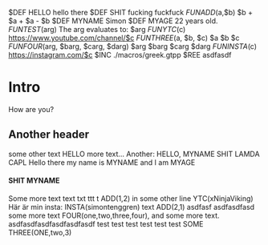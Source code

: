 $DEF HELLO                               hello there
$DEF SHIT                                fucking fuckfuck
$FUN ADD($a,$b)                          $b + $a + $a - $b
$DEF MYNAME                              Simon
$DEF MYAGE                               22 years old.
$FUN TEST($arg)                          The arg evaluates to: $arg
$FUN YTC($c)                             https://www.youtube.com/channel/$c
$FUN THREE($a, $b, $c)                   $a $b $c
$FUN FOUR($arg, $barg, $carg, $darg)     $arg $barg $carg $darg
$FUN INSTA($c)                           https://instagram.com/$c
$INC ./macros/greek.gtpp
$REE asdfasdf
# Intro
How are you?


## Another header
some other text
HELLO
more text...
Another: HELLO, MYNAME
SHIT
LAMDA
CAPL
Hello there my name is MYNAME and I am MYAGE

#### SHIT MYNAME
Some more text
text
txt
ttt
t
ADD(1,2) in some other line
YTC(xNinjaViking)
Här är min insta: INSTA(simontenggren)
text ADD(2,1)
asdfasf asdfasdfasd
some more text FOUR(one,two,three,four), and some more text.
asdfasdfasdfasdfasdfasdf
test
test
test
test
test
test
SOME
THREE(ONE,two,3)
